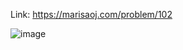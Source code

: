 Link: https://marisaoj.com/problem/102

![image](https://github.com/user-attachments/assets/ec1e08cc-34d1-48f8-8c68-f6d366dd9a43)
